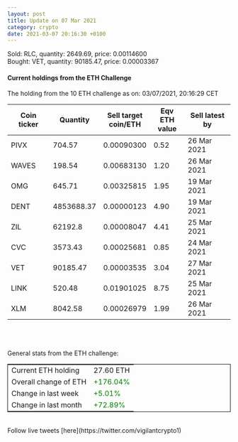```yaml
---
layout: post
title: Update on 07 Mar 2021
category: crypto
date: 2021-03-07 20:16:30 +0100
---
```

<!-- Global site tag (gtag.js) - Google Analytics -->
<script async src="https://www.googletagmanager.com/gtag/js?id=UA-103831149-5"></script>
<script>
  window.dataLayer = window.dataLayer || [];
  function gtag(){dataLayer.push(arguments);}
  gtag('js', new Date());

  gtag('config', 'UA-103831149-5');
</script>
Sold: RLC, quantity:      2649.69, price:   0.00114600<br>Bought: VET, quantity:     90185.47, price:   0.00003367<br>

#### Current holdings from the ETH Challenge

The holding from the 10 ETH challenge as on: 03/07/2021, 20:16:29 CET

|Coin ticker|Quantity|Sell target<br>coin/ETH|Eqv ETH<br>value|Sell latest by|
|-----------|--------|-----------|-----------|--------------|
PIVX|704.57|  0.00090300|0.52|26 Mar 2021|
WAVES|198.54|  0.00683130|1.20|26 Mar 2021|
OMG|645.71|  0.00325815|1.95|19 Mar 2021|
DENT|4853688.37|  0.00000123|4.90|19 Mar 2021|
ZIL|62192.8|  0.00008047|4.41|25 Mar 2021|
CVC|3573.43|  0.00025681|0.85|24 Mar 2021|
VET|90185.47|  0.00003535|3.04|27 Mar 2021|
LINK|520.48|  0.01901025|8.75|25 Mar 2021|
XLM|8042.58|  0.00026979|1.99|26 Mar 2021|

<br>
<br>
<br>
General stats from the ETH challenge:

<table style="border:1px solid black;margin-left:auto;margin-right:auto;">
	<tbody>
	<tr>
		<td>Current ETH holding</td>
		<td>     27.60 ETH</td>
	</tr>
	<tr>
		<td>Overall change of ETH</td>
		<td><font color="green">+176.04%</font></td>
	</tr>
	<tr>
		<td>Change in last week</td>
		<td><font color="green">+5.01%</font></td>
	</tr>
	<tr>
		<td>Change in last month</td>
		<td><font color="green">+72.89%</font></td>
	</tr>
	</tbody>
</table>

<br>
Follow live tweets [here](https://twitter.com/vigilantcrypto1)
<br>
<br>